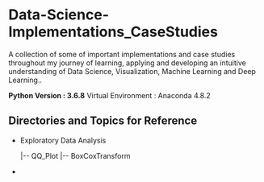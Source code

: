 # Data-Science-Implementations_CaseStudies
A collection of some of important implementations and case studies throughout my journey of learning, applying and developing an intuitive understanding of Data Science, Visualization, Machine Learning and Deep Learning..


**Python Version : 3.6.8**
Virtual Environment : Anaconda 4.8.2


## Directories and Topics for Reference

- Exploratory Data Analysis

  |-- QQ_Plot
  |-- BoxCoxTransform
  
- 


